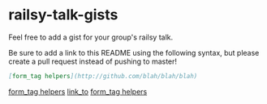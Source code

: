 # railsy-talk-gists

Feel free to add a gist for your group's railsy talk.

Be sure to add a link to this README using the following syntax, but please create a pull request instead of pushing to master!
```markdown
[form_tag helpers](http://github.com/blah/blah/blah)
```

[form_tag helpers](https://github.com/chi-squirrels-2015/railsy-talk-gists/blob/form-tag-helper/form-tag-helpers.md)
[link_to](https://github.com/chi-squirrels-2015/railsy-talk-gists/blob/master/link_to.md)
[form_tag helpers](https://github.com/chi-squirrels-2015/railsy-talk-gists/blob/form-tag-helper/form-tag-helpers.md)

